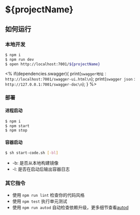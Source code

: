 # ${projectName}

## 如何运行

### 本地开发

```bash
$ npm i
$ npm run dev
$ open http://localhost:7001/${projectName}
```

<%
if(dependencies.swagger){
    print(`swagger地址：http://localhost:7001/swagger-ui.html\n`);
    print(`swagger json：http://127.0.0.1:7001/swagger-doc\n`);
}
%>

### 部署

#### 进程启动

```bash
$ npm i
$ npm start
$ npm stop
```

#### 容器启动

```bash
$ sh start-code.sh [-bl]
```

- -b: 是否从本地构建镜像
- -l: 是否在启动后输出容器日志

### 其它指令

- 使用 `npm run lint` 检查你的代码风格
- 使用 `npm test` 执行单元测试
- 使用 `npm run autod` 自动检查依赖升级，更多细节查看[autod](https://www.npmjs.com/package/autod)
